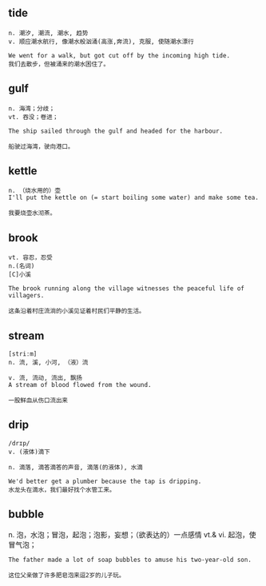 ## tide
```
n. 潮汐, 潮流, 潮水, 趋势
v. 顺应潮水航行, 像潮水般汹涌(高涨,奔流), 克服, 使随潮水漂行

We went for a walk, but got cut off by the incoming high tide.
我们去散步，但被涌来的潮水困住了。
```

## gulf
```
n. 海湾；分歧；
vt. 吞没；卷进；

The ship sailed through the gulf and headed for the harbour.

船驶过海湾，驶向港口。
```

## kettle
```
n. （烧水用的）壶
I'll put the kettle on (= start boiling some water) and make some tea.

我要烧壶水沏茶。
```

## brook
```
vt. 容忍，忍受 
n.(名词)
[C]小溪

The brook running along the village witnesses the peaceful life of villagers.

这条沿着村庄流淌的小溪见证着村民们平静的生活。
```
## stream
```
[striːm]
n. 流, 溪, 小河, （液）流

v. 流, 流动, 流出, 飘扬
A stream of blood flowed from the wound.

一股鲜血从伤口流出来
```

## drip
```
/drɪp/
v. (液体)滴下

n. 滴落, 滴答滴答的声音, 滴落(的液体), 水滴

We'd better get a plumber because the tap is dripping.
水龙头在滴水，我们最好找个水管工来。
```

## bubble
n. 泡，水泡；冒泡，起泡；泡影，妄想；（欲表达的）一点感情
vt.& vi. 起泡，使冒气泡；
```
The father made a lot of soap bubbles to amuse his two-year-old son.

这位父亲做了许多肥皂泡来逗2岁的儿子玩。
```